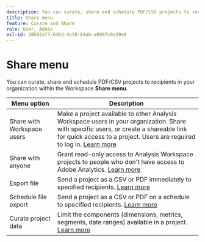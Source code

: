 ```yaml
---
description: You can curate, share and schedule PDF/CSV projects to recipients in your organiziation.
title: Share menu
feature: Curate and Share
role: User, Admin
exl-id: 38b92af3-646d-4c30-84ab-a0007c0a39e8
---
```

# Share menu

You can curate, share and schedule PDF/CSV projects to recipients in your organization within the Workspace **Share menu**.

|Menu option|Description|
|---|---|
|Share with Workspace users |Make a project available to other Analysis Workspace users in your organization. Share with specific users, or create a shareable link for quick access to a project. Users are required to log in. [Learn more](/help/analyze/analysis-workspace/curate-share/share-projects.md)|
|Share with anyone |Grant read-only access to Analysis Workspace projects to people who don't have access to Adobe Analytics. [Learn more](/help/analyze/analysis-workspace/curate-share/share-projects.md)|
|Export file|Send a project as a CSV or PDF immediately to specified recipients. [Learn more](/help/analyze/analysis-workspace/curate-share/t-schedule-report.md)|
|Schedule file export|Send a project as a CSV or PDF on a schedule to specified recipients. [Learn more](/help/analyze/analysis-workspace/curate-share/t-schedule-report.md)|
|Curate project data|Limit the components (dimensions, metrics, segments, date ranges) available in a project. [Learn more](/help/analyze/analysis-workspace/curate-share/curate.md)|
